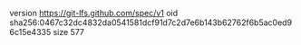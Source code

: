 version https://git-lfs.github.com/spec/v1
oid sha256:0467c32dc4832da0541581dcf91d7c2d7e6b143b62762f6b5ac0ed96c15e4335
size 577
